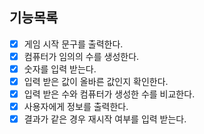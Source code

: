 ## 기능목록

- [x] 게임 시작 문구를 출력한다.
- [x] 컴퓨터가 임의의 수를 생성한다.
- [x] 숫자를 입력 받는다.
- [x] 입력 받은 값이 올바른 값인지 확인한다.
- [x] 입력 받은 수와 컴퓨터가 생성한 수를 비교한다.
- [x] 사용자에게 정보를 출력한다.
- [x] 결과가 같은 경우 재시작 여부를 입력 받는다.